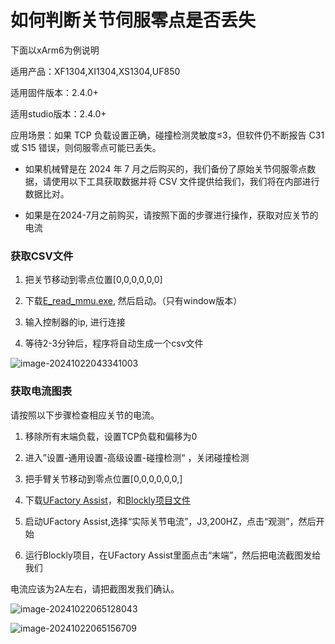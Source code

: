 # 如何判断关节伺服零点是否丢失

下面以xArm6为例说明

适用产品：XF1304,XI1304,XS1304,UF850

适用固件版本：2.4.0+

适用studio版本：2.4.0+

应用场景：如果 TCP 负载设置正确，碰撞检测灵敏度≤3，但软件仍不断报告 C31 或 S15 错误，则伺服零点可能已丢失。

* 如果机械臂是在 2024 年 7 月之后购买的，我们备份了原始关节伺服零点数据，请使用以下工具获取数据并将 CSV 文件提供给我们，我们将在内部进行数据比对。

* 如果是在2024-7月之前购买，请按照下面的步骤进行操作，获取对应关节的电流

### 获取CSV文件

1. 把关节移动到零点位置[0,0,0,0,0,0]

2. 下载[E_read_mmu.exe](https://share.weiyun.com/8m5KIIUu), 然后启动。（只有window版本）

3. 输入控制器的ip, 进行连接

4. 等待2-3分钟后，程序将自动生成一个csv文件

![image-20241022043341003](C:\Users\Kristin\AppData\Roaming\Typora\typora-user-images\image-20241022043341003.png)

### 获取电流图表

请按照以下步骤检查相应关节的电流。

1. 移除所有末端负载，设置TCP负载和偏移为0

2. 进入”设置-通用设置-高级设置-碰撞检测“ ，关闭碰撞检测

3. 把手臂关节移动到零点位置[0,0,0,0,0,0,]

4. 下载[UFactory Assist](https://share.weiyun.com/idk8s0aA)，和[Blockly项目文件](https://share.weiyun.com/3XP8CQ04)

5. 启动UFactory Assist,选择“实际关节电流”，J3,200HZ，点击“观测”，然后开始

6. 运行Blockly项目，在UFactory Assist里面点击“末端”，然后把电流截图发给我们

电流应该为2A左右，请把截图发我们确认。

![image-20241022065128043](C:\Users\Kristin\AppData\Roaming\Typora\typora-user-images\image-20241022065128043.png)

![image-20241022065156709](C:\Users\Kristin\AppData\Roaming\Typora\typora-user-images\image-20241022065156709.png)